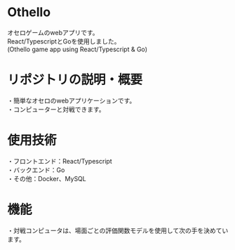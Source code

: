 # Othello
オセロゲームのwebアプリです。  
React/TypescriptとGoを使用しました。  
(Othello game app using React/Typescript &amp; Go)  

# リポジトリの説明・概要
・簡単なオセロのwebアプリケーションです。  
・コンピューターと対戦できます。  

# 使用技術
・フロントエンド：React/Typescript  
・バックエンド：Go  
・その他：Docker、MySQL  

# 機能
・対戦コンピュータは、場面ごとの評価関数モデルを使用して次の手を決めています。  